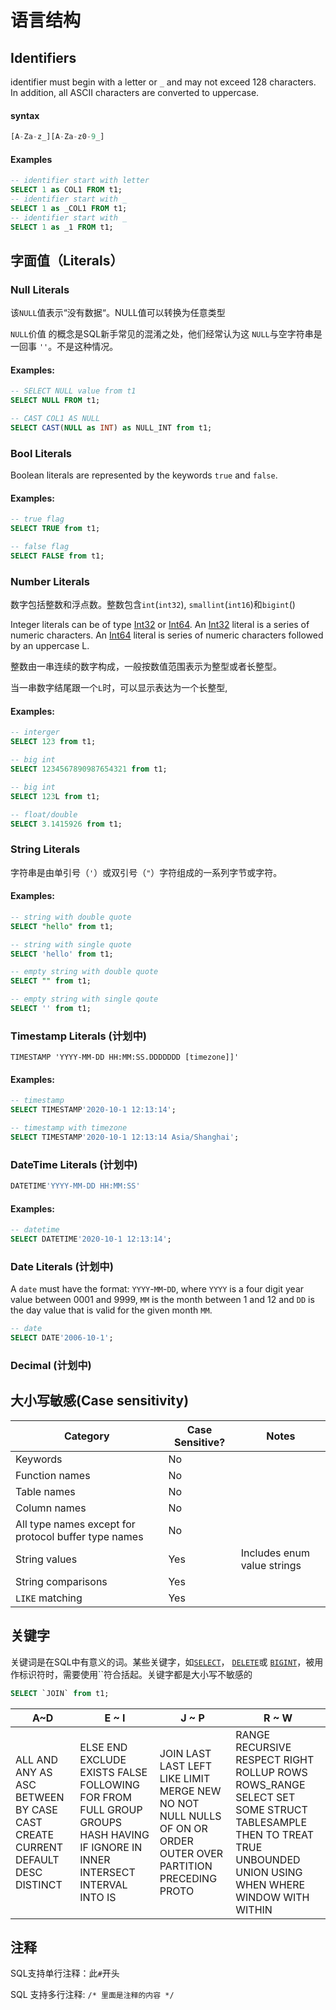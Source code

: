 # 语言结构

## Identifiers

identifier must begin with a letter or `_` and may not exceed 128 characters. In addition, all ASCII characters are converted to uppercase.

#### syntax

```SQL
[A-Za-z_][A-Za-z0-9_]
```

#### Examples

```SQL
-- identifier start with letter
SELECT 1 as COL1 FROM t1;
-- identifier start with _
SELECT 1 as _COL1 FROM t1;
-- identifier start with _
SELECT 1 as _1 FROM t1;
```

## 字面值（Literals）

### Null Literals

该`NULL`值表示“没有数据“。NULL值可以转换为任意类型

`NULL`价值 的概念是SQL新手常见的混淆之处，他们经常认为这 `NULL`与空字符串是一回事 `''`。不是这种情况。

#### Examples:

```SQL
-- SELECT NULL value from t1
SELECT NULL FROM t1;

-- CAST COL1 AS NULL
SELECT CAST(NULL as INT) as NULL_INT from t1;
```



### Bool Literals

Boolean literals are represented by the keywords `true` and `false`.

#### Examples:

```SQL
-- true flag
SELECT TRUE from t1;

-- false flag
SELECT FALSE from t1;
```



### Number Literals

数字包括整数和浮点数。整数包含`int`(`int32`), `smallint`(`int16`)和`bigint`()

Integer literals can be of type [Int32](https://docs.microsoft.com/en-us/dotnet/api/system.int32) or [Int64](https://docs.microsoft.com/en-us/dotnet/api/system.int64). An [Int32](https://docs.microsoft.com/en-us/dotnet/api/system.int32) literal is a series of numeric characters. An [Int64](https://docs.microsoft.com/en-us/dotnet/api/system.int64) literal is series of numeric characters followed by an uppercase L.

整数由一串连续的数字构成，一般按数值范围表示为整型或者长整型。

当一串数字结尾跟一个`L`时，可以显示表达为一个长整型,

#### Examples:

```SQL
-- interger
SELECT 123 from t1;

-- big int
SELECT 1234567890987654321 from t1;

-- big int
SELECT 123L from t1;

-- float/double
SELECT 3.1415926 from t1;
```



### String Literals

字符串是由单引号（`'`）或双引号（`"`）字符组成的一系列字节或字符。

#### Examples:

```SQL
-- string with double quote
SELECT "hello" from t1;

-- string with single quote
SELECT 'hello' from t1;

-- empty string with double quote
SELECT "" from t1;

-- empty string with single qoute
SELECT '' from t1;


```



### Timestamp Literals (计划中)

```
TIMESTAMP 'YYYY-MM-DD HH:MM:SS.DDDDDDD [timezone]]'
```

#### Examples:

```SQL
-- timestamp 
SELECT TIMESTAMP'2020-10-1 12:13:14';

-- timestamp with timezone
SELECT TIMESTAMP'2020-10-1 12:13:14 Asia/Shanghai';
```



### DateTime Literals (计划中)

```SQL
DATETIME'YYYY-MM-DD HH:MM:SS'
```

#### Examples:

```SQL
-- datetime 
SELECT DATETIME'2020-10-1 12:13:14';

```



### Date Literals (计划中)

A `date` must have the format: `YYYY`-`MM`-`DD`, where `YYYY` is a four digit year value between 0001 and 9999, `MM` is the month between 1 and 12 and `DD` is the day value that is valid for the given month `MM`.

```SQL
-- date 
SELECT DATE'2006-10-1';
```



### Decimal (计划中)

## 大小写敏感(Case sensitivity)

| Category                                             | Case Sensitive? | Notes                       |
| ---------------------------------------------------- | --------------- | --------------------------- |
| Keywords                                             | No              |                             |
| Function names                                       | No              |                             |
| Table names                                          | No              |                             |
| Column names                                         | No              |                             |
| All type names except for protocol buffer type names | No              |                             |
| String values                                        | Yes             | Includes enum value strings |
| String comparisons                                   | Yes             |                             |
| `LIKE` matching                                      | Yes             |                             |



## 关键字

关键词是在SQL中有意义的词。某些关键字，如[`SELECT`](http://www.searchdoc.cn/rdbms/mysql/dev.mysql.com/doc/refman/5.7/en/select.com.coder114.cn.html)， [`DELETE`](http://www.searchdoc.cn/rdbms/mysql/dev.mysql.com/doc/refman/5.7/en/delete.com.coder114.cn.html)或 [`BIGINT`](http://www.searchdoc.cn/rdbms/mysql/dev.mysql.com/doc/refman/5.7/en/integer-types.com.coder114.cn.html)，被用作标识符时，需要使用``符合括起。关键字都是大小写不敏感的

```SQL
SELECT `JOIN` from t1;
```

| A~D                                                          | E ~ I                                                        | J ~ P                                                        | R ~ W                                                        |
| ------------------------------------------------------------ | ------------------------------------------------------------ | ------------------------------------------------------------ | ------------------------------------------------------------ |
| ALL AND ANY  AS ASC   BETWEEN BY CASE CAST   CREATE   CURRENT DEFAULT  DESC DISTINCT | ELSE END  EXCLUDE EXISTS  FALSE  FOLLOWING FOR FROM FULL GROUP GROUPS HASH HAVING IF IGNORE IN INNER INTERSECT INTERVAL INTO IS | JOIN LAST LAST LEFT LIKE LIMIT  MERGE  NEW NO NOT NULL NULLS OF ON OR ORDER OUTER OVER PARTITION PRECEDING PROTO | RANGE RECURSIVE RESPECT RIGHT ROLLUP ROWS ROWS_RANGE SELECT SET SOME STRUCT TABLESAMPLE THEN TO TREAT TRUE UNBOUNDED UNION  USING WHEN WHERE WINDOW WITH WITHIN |

## 注释

SQL支持单行注释：此`#`开头

SQL 支持多行注释: `/* 里面是注释的内容 */`